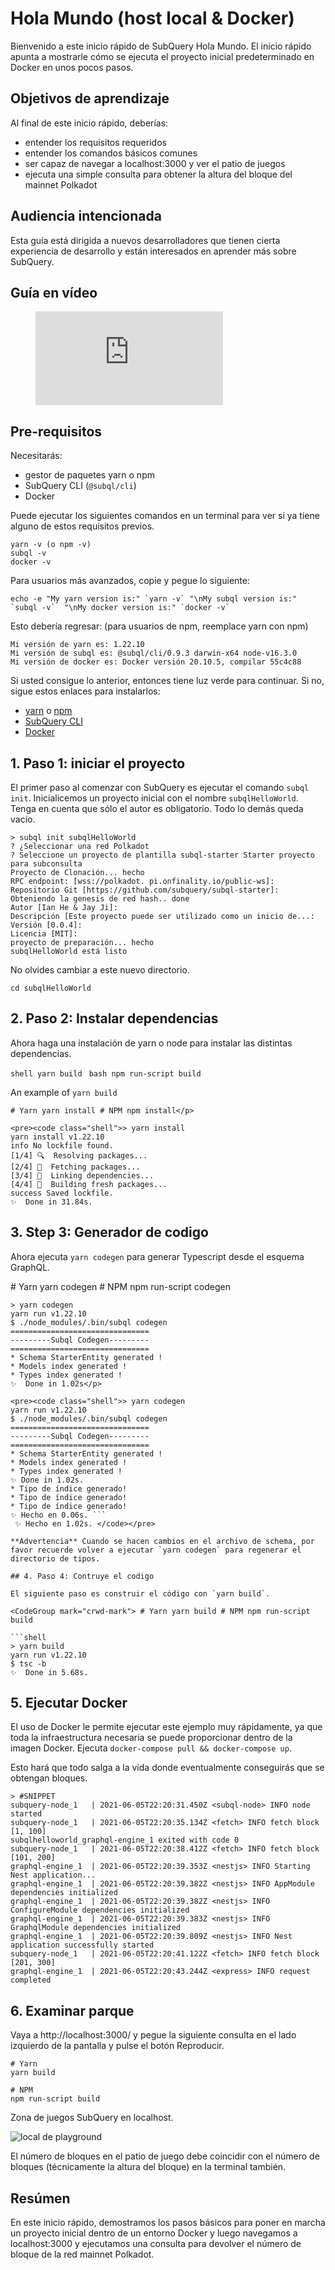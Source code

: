 # Hola Mundo (host local & Docker)

Bienvenido a este inicio rápido de SubQuery Hola Mundo. El inicio rápido apunta a mostrarle cómo se ejecuta el proyecto inicial predeterminado en Docker en unos pocos pasos.

## Objetivos de aprendizaje

Al final de este inicio rápido, deberías:

- entender los requisitos requeridos
- entender los comandos básicos comunes
- ser capaz de navegar a localhost:3000 y ver el patio de juegos
- ejecuta una simple consulta para obtener la altura del bloque del mainnet Polkadot

## Audiencia intencionada

Esta guía está dirigida a nuevos desarrolladores que tienen cierta experiencia de desarrollo y están interesados en aprender más sobre SubQuery.

## Guía en vídeo

<figure class="video_container">
  <iframe src="https://www.youtube.com/embed/j034cyUYb7k" frameborder="0" allowfullscreen="true"></iframe>
</figure>

## Pre-requisitos

Necesitarás:

- gestor de paquetes yarn o npm
- SubQuery CLI (`@subql/cli`)
- Docker

Puede ejecutar los siguientes comandos en un terminal para ver si ya tiene alguno de estos requisitos previos.

```shell
yarn -v (o npm -v)
subql -v
docker -v
```

Para usuarios más avanzados, copie y pegue lo siguiente:

```shell
echo -e "My yarn version is:" `yarn -v` "\nMy subql version is:" `subql -v`  "\nMy docker version is:" `docker -v`
```

Esto debería regresar: (para usuarios de npm, reemplace yarn con npm)

```shell
Mi versión de yarn es: 1.22.10
Mi versión de subql es: @subql/cli/0.9.3 darwin-x64 node-v16.3.0
Mi versión de docker es: Docker versión 20.10.5, compilar 55c4c88
```

Si usted consigue lo anterior, entonces tiene luz verde para continuar. Si no, sigue estos enlaces para instalarlos:

- [yarn](https://classic.yarnpkg.com/en/docs/install/) o [npm](https://www.npmjs.com/get-npm)
- [SubQuery CLI](quickstart.md#install-the-subquery-cli)
- [Docker](https://docs.docker.com/get-docker/)

## 1. Paso 1: iniciar el proyecto

El primer paso al comenzar con SubQuery es ejecutar el comando `subql init`. Inicialicemos un proyecto inicial con el nombre `subqlHelloWorld`. Tenga en cuenta que sólo el autor es obligatorio. Todo lo demás queda vacío.

```shell
> subql init subqlHelloWorld
? ¿Seleccionar una red Polkadot
? Seleccione un proyecto de plantilla subql-starter Starter proyecto para subconsulta
Proyecto de Clonación... hecho
RPC endpoint: [wss://polkadot. pi.onfinality.io/public-ws]:
Repositorio Git [https://github.com/subquery/subql-starter]:
Obteniendo la genesis de red hash.. done
Autor [Ian He & Jay Ji]:
Descripción [Este proyecto puede ser utilizado como un inicio de...:
Versión [0.0.4]:
Licencia [MIT]:
proyecto de preparación... hecho
subqlHelloWorld está listo

```

No olvides cambiar a este nuevo directorio.

```shell
cd subqlHelloWorld
```

## 2. Paso 2: Instalar dependencias

Ahora haga una instalación de yarn o node para instalar las distintas dependencias.

<CodeGroup> <CodeGroupItem title="YARN" active> ```shell yarn build ``` </CodeGroupItem> <CodeGroupItem title="NPM"> ```bash npm run-script build ``` </CodeGroupItem> </CodeGroup>

An example of `yarn build`

```shell
# Yarn yarn install # NPM npm install</p>

<pre><code class="shell">> yarn install
yarn install v1.22.10
info No lockfile found.
[1/4] 🔍  Resolving packages...
[2/4] 🚚  Fetching packages...
[3/4] 🔗  Linking dependencies...
[4/4] 🔨  Building fresh packages...
success Saved lockfile.
✨  Done in 31.84s.
```

## 3. Step 3: Generador de codigo

Ahora ejecuta `yarn codegen` para generar Typescript desde el esquema GraphQL.

<CodeGroup> # Yarn yarn codegen # NPM npm run-script codegen

```shell
> yarn codegen
yarn run v1.22.10
$ ./node_modules/.bin/subql codegen
===============================
---------Subql Codegen---------
===============================
* Schema StarterEntity generated !
* Models index generated !
* Types index generated !
✨  Done in 1.02s</p>

<pre><code class="shell">> yarn codegen
yarn run v1.22.10
$ ./node_modules/.bin/subql codegen
===============================
---------Subql Codegen---------
===============================
* Schema StarterEntity generated !
* Models index generated !
* Types index generated !
✨ Done in 1.02s.
* Tipo de índice generado!
* Tipo de índice generado!
* Tipo de índice generado!
✨ Hecho en 0.06s. ```
 ✨ Hecho en 1.02s. </code></pre>

**Advertencia** Cuando se hacen cambios en el archivo de schema, por favor recuerde volver a ejecutar `yarn codegen` para regenerar el directorio de tipos.

## 4. Paso 4: Contruye el codigo

El siguiente paso es construir el código con `yarn build`.

<CodeGroup mark="crwd-mark"> # Yarn yarn build # NPM npm run-script build

```shell
> yarn build
yarn run v1.22.10
$ tsc -b
✨  Done in 5.68s.
```

## 5. Ejecutar Docker

El uso de Docker le permite ejecutar este ejemplo muy rápidamente, ya que toda la infraestructura necesaria se puede proporcionar dentro de la imagen Docker. Ejecuta `docker-compose pull && docker-compose up`.

Esto hará que todo salga a la vida donde eventualmente conseguirás que se obtengan bloques.

```shell
> #SNIPPET
subquery-node_1   | 2021-06-05T22:20:31.450Z <subql-node> INFO node started
subquery-node_1   | 2021-06-05T22:20:35.134Z <fetch> INFO fetch block [1, 100]
subqlhelloworld_graphql-engine_1 exited with code 0
subquery-node_1   | 2021-06-05T22:20:38.412Z <fetch> INFO fetch block [101, 200]
graphql-engine_1  | 2021-06-05T22:20:39.353Z <nestjs> INFO Starting Nest application...
graphql-engine_1  | 2021-06-05T22:20:39.382Z <nestjs> INFO AppModule dependencies initialized
graphql-engine_1  | 2021-06-05T22:20:39.382Z <nestjs> INFO ConfigureModule dependencies initialized
graphql-engine_1  | 2021-06-05T22:20:39.383Z <nestjs> INFO GraphqlModule dependencies initialized
graphql-engine_1  | 2021-06-05T22:20:39.809Z <nestjs> INFO Nest application successfully started
subquery-node_1   | 2021-06-05T22:20:41.122Z <fetch> INFO fetch block [201, 300]
graphql-engine_1  | 2021-06-05T22:20:43.244Z <express> INFO request completed

```

## 6. Examinar parque

Vaya a http://localhost:3000/ y pegue la siguiente consulta en el lado izquierdo de la pantalla y pulse el botón Reproducir.

```
# Yarn
yarn build

# NPM
npm run-script build

```

Zona de juegos SubQuery en localhost.

![local de playground](/assets/img/subql_playground.png)

El número de bloques en el patio de juego debe coincidir con el número de bloques (técnicamente la altura del bloque) en la terminal también.

## Resúmen

En este inicio rápido, demostramos los pasos básicos para poner en marcha un proyecto inicial dentro de un entorno Docker y luego navegamos a localhost:3000 y ejecutamos una consulta para devolver el número de bloque de la red mainnet Polkadot.
